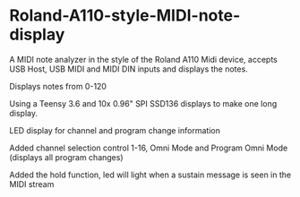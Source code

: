 # Roland-A110-style-MIDI-note-display
A MIDI note analyzer in the style of the Roland A110 Midi device, accepts USB Host, USB MIDI and MIDI DIN inputs and displays the notes.

Displays notes from 0-120

Using a Teensy 3.6 and 10x 0.96" SPI SSD136 displays to make one long display.

LED display for channel and program change information

Added channel selection control 1-16, Omni Mode and Program Omni Mode (displays all program changes)

Added the hold function, led will light when a sustain message is seen in the MIDI stream
